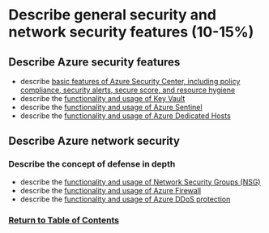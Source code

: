 # Describe general security and network security features (10-15%)

## Describe Azure security features
* describe [basic features of Azure Security Center, including policy compliance, security
alerts, secure score, and resource hygiene](https://www.youtube.com/watch?v=tyztKP9rszU)
* describe the [functionality and usage of Key Vault](https://www.youtube.com/watch?v=AA3yYg9Zq9w)
* describe the [functionality and usage of Azure Sentinel](https://www.youtube.com/watch?v=XXZp6LQZSJU)
* describe the [functionality and usage of Azure Dedicated Hosts](https://www.youtube.com/watch?v=_GKsRh8r0sI)

## Describe Azure network security
### Describe the concept of defense in depth
* describe the [functionality and usage of Network Security Groups (NSG)](https://www.youtube.com/watch?v=w8H5fWBHddA)
* describe the [functionality and usage of Azure Firewall](https://www.youtube.com/watch?v=VIEaz869njk)
* describe the [functionality and usage of Azure DDoS protection](https://www.youtube.com/watch?v=MUVFMF9DgM0)

### [Return to Table of Contents](README.md)